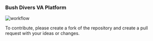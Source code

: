 ### Bush Divers VA Platform

![workflow](https://github.com/github/docs/actions/workflows/bushdivers-test.yml/badge.svg)

To contribute, please create a fork of the repository and create a pull request with your ideas or changes.

